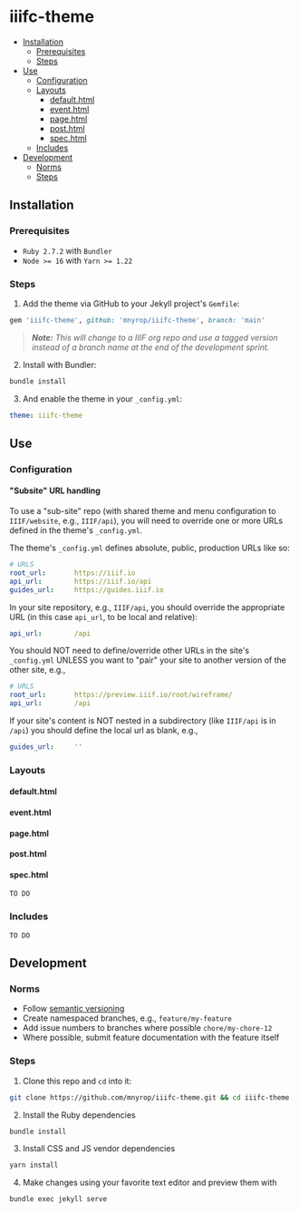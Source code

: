 # iiifc-theme

- [Installation](#Installation)
  + [Prerequisites](#Prerequisites)
  + [Steps](#Steps)
- [Use](#Use)
  + [Configuration](#Configuration)
  + [Layouts](#Layouts)
    - [default.html](#defaulthtml)
    - [event.html](#eventhtml)
    - [page.html](#pagehtml)
    - [post.html](#posthtml)
    - [spec.html](#spechtml)
  + [Includes](#Includes)
- [Development](#Development)
  + [Norms](#Norms)
  + [Steps](#Steps-1)


## Installation

### Prerequisites

- `Ruby 2.7.2` with `Bundler`
- `Node >= 16` with `Yarn >= 1.22`

### Steps

1. Add the theme via GitHub to your Jekyll project's `Gemfile`:
  ``` ruby
  gem 'iiifc-theme', github: 'mnyrop/iiifc-theme', branch: 'main'
  ```
  > _**Note:** This will change to a IIIF org repo and use a tagged version instead of a branch name at the end of the development sprint._

2. Install with Bundler:
  ``` sh
  bundle install
  ```
3. And enable the theme in your `_config.yml`:

  ``` yaml
  theme: iiifc-theme
  ```

## Use

### Configuration

#### "Subsite" URL handling  
To use a "sub-site" repo (with shared theme and menu configuration to `IIIF/website`, e.g., `IIIF/api`), you will need to override one or more URLs defined in the theme's `_config.yml`.

The theme's `_config.yml` defines absolute, public, production URLs like so:

```yaml
# URLS
root_url:       https://iiif.io
api_url:        https://iiif.io/api
guides_url:     https://guides.iiif.io
```  

In your site repository, e.g., `IIIF/api`, you should override the appropriate URL (in this case `api_url`, to be local and relative):

```yaml
api_url:        /api
```

You should NOT need to define/override other URLs in the site's `_config.yml` UNLESS you want to "pair" your site to another version of the other site, e.g.,

```yaml
# URLS
root_url:       https://preview.iiif.io/root/wireframe/
api_url:        /api
```

If your site's content is NOT nested in a subdirectory (like `IIIF/api` is in `/api`) you should define the local url as blank, e.g.,

```yaml
guides_url:     ''
```

### Layouts

#### default.html
#### event.html
#### page.html
#### post.html
#### spec.html

```
TO DO
```

### Includes

```
TO DO
```

## Development

### Norms
- Follow [semantic versioning](https://semver.org/)
- Create namespaced branches, e.g., `feature/my-feature`
- Add issue numbers to branches where possible `chore/my-chore-12`
- Where possible, submit feature documentation with the feature itself

### Steps

1. Clone this repo and `cd` into it:
  ```sh
  git clone https://github.com/mnyrop/iiifc-theme.git && cd iiifc-theme
  ```
2. Install the Ruby dependencies
  ```sh
  bundle install
  ```
3. Install CSS and JS vendor dependencies
  ```sh
  yarn install
  ```
4. Make changes using your favorite text editor and preview them with
  ```sh
  bundle exec jekyll serve
  ```

